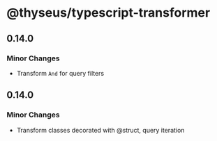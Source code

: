 # @thyseus/typescript-transformer

## 0.14.0

### Minor Changes

-   Transform `And` for query filters

## 0.14.0

### Minor Changes

-   Transform classes decorated with @struct, query iteration
